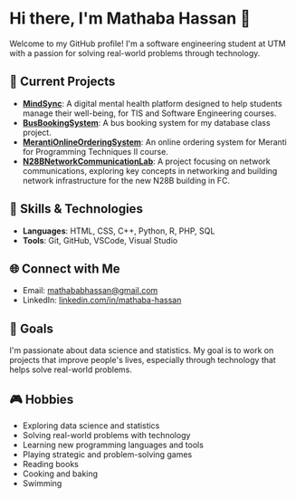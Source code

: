 # Hi there, I'm Mathaba Hassan 👋

Welcome to my GitHub profile! I'm a software engineering student at UTM with a passion for solving real-world problems through technology.

## 🌱 Current Projects
- **[MindSync](https://github.com/mathababhassan/MindSync)**: A digital mental health platform designed to help students manage their well-being, for TIS and Software Engineering courses.
- **[BusBookingSystem](https://github.com/mathababhassan/BusBookingSystem)**: A bus booking system for my database class project.
- **[MerantiOnlineOrderingSystem](https://github.com/mathababhassan/MerantiOnlineOrderingSystem)**: An online ordering system for Meranti for Programming Techniques II course.
- **[N28BNetworkCommunicationLab](https://github.com/mathababhassan/N28BNetworkCommunicationLab)**: A project focusing on network communications, exploring key concepts in networking and building network infrastructure for the new N28B building in FC.
## 🚀 Skills & Technologies
- **Languages**: HTML, CSS, C++, Python, R, PHP, SQL
- **Tools**: Git, GitHub, VSCode, Visual Studio

## 🌐 Connect with Me
- Email: [mathababhassan@gmail.com](mailto:mathababhassan@gmail.com)
- LinkedIn: [linkedin.com/in/mathaba-hassan](https://www.linkedin.com/in/mathabahassan)

## 🎯 Goals
I'm passionate about data science and statistics. My goal is to work on projects that improve people's lives, especially through technology that helps solve real-world problems.

## 🎮 Hobbies
- Exploring data science and statistics
- Solving real-world problems with technology
- Learning new programming languages and tools
- Playing strategic and problem-solving games
- Reading books
- Cooking and baking
- Swimming
